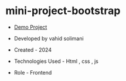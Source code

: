 # mini-project-bootstrap
- [Demo Project](https://vahidsolimani.github.io/mini-p-bootstrap/)

- Developed by vahid solimani

- Created - 2024

- Technologies Used - Html , css , js

- Role - Frontend
